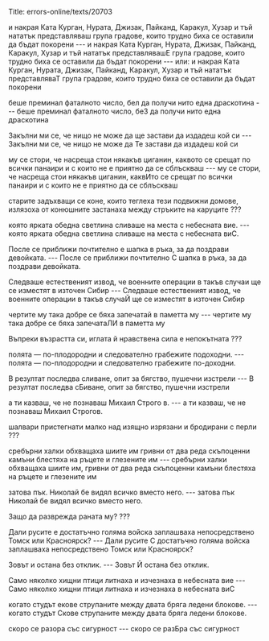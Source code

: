 Title: errors-online/texts/20703

и накрая Ката Курган, Нурата, Джизак, Пайканд, Каракул, Хузар и тъй нататък представляваш група градове, които трудно биха се оставили да бъдат покорени --- и накрая Ката Курган, Нурата, Джизак, Пайканд, Каракул, Хузар и тъй нататък представлявашЕ група градове, които трудно биха се оставили да бъдат покорени --- или: и накрая Ката Курган, Нурата, Джизак, Пайканд, Каракул, Хузар и тъй нататък представляваТ група градове, които трудно биха се оставили да бъдат покорени

беше преминал фаталното число, бел да получи нито една драскотина --- беше преминал фаталното число, беЗ да получи нито една драскотина

Закълни ми се, че нищо не може да ще застави да издадеш кой си --- Закълни ми се, че нищо не може да Те застави да издадеш кой си

му се стори, че насреща стои някакъв циганин, каквото се срещат по всички панаири и с които не е приятно да се сблъскваш --- му се стори, че насреща стои някакъв циганин, каквИто се срещат по всички панаири и с които не е приятно да се сблъскваш

старите задъхващи се коне, които теглеха тези подвижни домове, излязоха от конюшните застанаха между стръките на каруците ???

която ярката обедна светлина сливаше на места с небесната вие. --- която ярката обедна светлина сливаше на места с небесната виС.

После се приближи почтително е шапка в ръка, за да поздрави девойката. --- После се приближи почтително С шапка в ръка, за да поздрави девойката.

Следваше естественият извод, че военните операции в такъв случаи ще се изместят в източен Сибир --- Следваше естественият извод, че военните операции в такъв случаЙ ще се изместят в източен Сибир 

чертите му така добре се бяха запечатай в паметта му --- чертите му така добре се бяха запечатаЛИ в паметта му

Въпреки възрастта си, иглата й нравствена сила е непокътната ???

полята — по-плодородни и следователно грабежите подоходни. --- полята — по-плодородни и следователно грабежите по-доходни.

В резултат последва сливане, опит за бягство, пушечни изстрели --- В резултат последва сБиване, опит за бягство, пушечни изстрели

а ти казваш, че не познаваш Михаил Строго в. --- а ти казваш, че не познаваш Михаил Строгов.

шалвари пристегнати малко над изящно изрязани и бродирани с перли ???

сребърни халки обхващаха шиите им гривни от два реда скъпоценни камъни блестяха на ръцете и глезените им --- сребърни халки обхващаха шиите им, гривни от два реда скъпоценни камъни блестяха на ръцете и глезените им

 затова пък. Николай бе видял всичко вместо него. ---  затова пък Николай бе видял всичко вместо него.

Защо да разврежда раната му? ???

Дали русите е достатъчно голяма войска заплашваха непосредствено Томск или Красноярск? --- Дали русите С достатъчно голяма войска заплашваха непосредствено Томск или Красноярск?

Зовът и остана без отклик. --- Зовът Й остана без отклик.

Само няколко хищни птици литнаха и изчезнаха в небесната вие --- Само няколко хищни птици литнаха и изчезнаха в небесната виС

когато студът екове струпаните между двата бряга ледени блокове. --- когато студът Скове струпаните между двата бряга ледени блокове.

скоро се разора със сигурност --- скоро се разБра със сигурност
